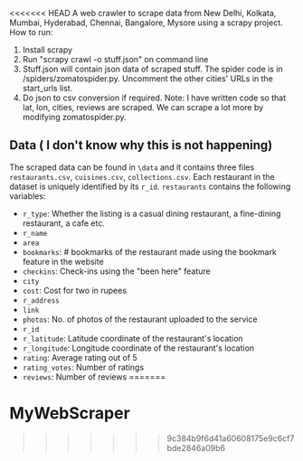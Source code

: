<<<<<<< HEAD
A web crawler to scrape data from New Delhi, Kolkata, Mumbai,
Hyderabad, Chennai, Bangalore, Mysore using a scrapy project.
How to run:
1. Install scrapy
2. Run "scrapy crawl -o stuff.json" on command line
3. Stuff.json will contain json data of scraped stuff. The spider code is in /spiders/zomatospider.py. Uncomment the other cities' URLs in the start_urls list.
4. Do json to csv conversion if required.
Note:
I have written code so that lat, lon, cities, reviews are scraped. We can scrape a lot more by modifying zomatospider.py.



## Data ( I don't know why this is not happening)
The scraped data can be found in `\data` and it contains three files `restaurants.csv`, `cuisines.csv`, `collections.csv`. Each restaurant in the dataset is uniquely identified by its `r_id`. `restaurants` contains the following variables:

- `r_type`: Whether the listing is a casual dining restaurant, a fine-dining restaurant, a cafe etc.
- `r_name`
- `area`
- `bookmarks`: # bookmarks of the restaurant made using the bookmark feature in the website
- `checkins`: Check-ins using the "been here" feature
- `city`
- `cost`: Cost for two in rupees
- `r_address`
- `link`
- `photos`: No. of photos of the restaurant uploaded to the service
- `r_id`
- `r_latitude`: Latitude coordinate of the restaurant's location
- `r_longitude`: Longitude coordinate of the restaurant's location
- `rating`: Average rating out of 5
- `rating_votes`: Number of ratings
- `reviews`: Number of reviews
=======
# MyWebScraper
>>>>>>> 9c384b9f6d41a60608175e9c6cf7bde2846a09b6
